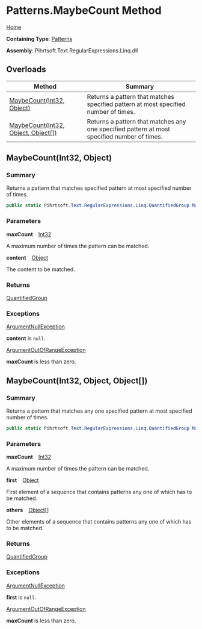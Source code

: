 # Patterns\.MaybeCount Method

[Home](../../../../../../README.md)

**Containing Type**: [Patterns](../README.md)

**Assembly**: Pihrtsoft\.Text\.RegularExpressions\.Linq\.dll

## Overloads

| Method | Summary |
| ------ | ------- |
| [MaybeCount(Int32, Object)](#Pihrtsoft_Text_RegularExpressions_Linq_Patterns_MaybeCount_System_Int32_System_Object_) | Returns a pattern that matches specified pattern at most specified number of times\. |
| [MaybeCount(Int32, Object, Object\[\])](#Pihrtsoft_Text_RegularExpressions_Linq_Patterns_MaybeCount_System_Int32_System_Object_System_Object___) | Returns a pattern that matches any one specified pattern at most specified number of times\. |

## MaybeCount\(Int32, Object\) <a name="Pihrtsoft_Text_RegularExpressions_Linq_Patterns_MaybeCount_System_Int32_System_Object_"></a>

### Summary

Returns a pattern that matches specified pattern at most specified number of times\.

```csharp
public static Pihrtsoft.Text.RegularExpressions.Linq.QuantifiedGroup MaybeCount(int maxCount, object content)
```

### Parameters

**maxCount** &ensp; [Int32](https://docs.microsoft.com/en-us/dotnet/api/system.int32)

A maximum number of times the pattern can be matched\.

**content** &ensp; [Object](https://docs.microsoft.com/en-us/dotnet/api/system.object)

The content to be matched\.

### Returns

[QuantifiedGroup](../../QuantifiedGroup/README.md)

### Exceptions

[ArgumentNullException](https://docs.microsoft.com/en-us/dotnet/api/system.argumentnullexception)

**content** is `null`\.

[ArgumentOutOfRangeException](https://docs.microsoft.com/en-us/dotnet/api/system.argumentoutofrangeexception)

**maxCount** is less than zero\.

## MaybeCount\(Int32, Object, Object\[\]\) <a name="Pihrtsoft_Text_RegularExpressions_Linq_Patterns_MaybeCount_System_Int32_System_Object_System_Object___"></a>

### Summary

Returns a pattern that matches any one specified pattern at most specified number of times\.

```csharp
public static Pihrtsoft.Text.RegularExpressions.Linq.QuantifiedGroup MaybeCount(int maxCount, object first, params object[] others)
```

### Parameters

**maxCount** &ensp; [Int32](https://docs.microsoft.com/en-us/dotnet/api/system.int32)

A maximum number of times the pattern can be matched\.

**first** &ensp; [Object](https://docs.microsoft.com/en-us/dotnet/api/system.object)

First element of a sequence that contains patterns any one of which has to be matched\.

**others** &ensp; [Object](https://docs.microsoft.com/en-us/dotnet/api/system.object)\[\]

Other elements of a sequence that contains patterns any one of which has to be matched\.

### Returns

[QuantifiedGroup](../../QuantifiedGroup/README.md)

### Exceptions

[ArgumentNullException](https://docs.microsoft.com/en-us/dotnet/api/system.argumentnullexception)

**first** is `null`\.

[ArgumentOutOfRangeException](https://docs.microsoft.com/en-us/dotnet/api/system.argumentoutofrangeexception)

**maxCount** is less than zero\.

